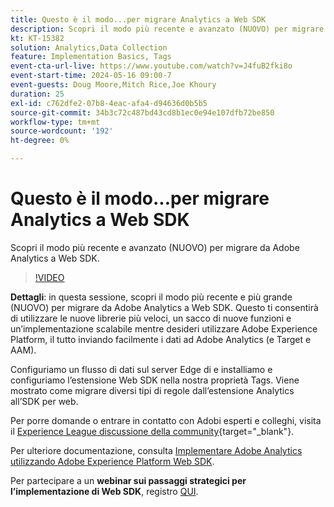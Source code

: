 ```yaml
---
title: Questo è il modo...per migrare Analytics a Web SDK
description: Scopri il modo più recente e avanzato (NUOVO) per migrare da Adobe Analytics a Web SDK
kt: KT-15382
solution: Analytics,Data Collection
feature: Implementation Basics, Tags
event-cta-url-live: https://www.youtube.com/watch?v=J4fuB2fki8o
event-start-time: 2024-05-16 09:00-7
event-guests: Doug Moore,Mitch Rice,Joe Khoury
duration: 25
exl-id: c762dfe2-07b8-4eac-afa4-d94636d0b5b5
source-git-commit: 34b3c72c487bd43cd8b1ec0e94e107dfb72be850
workflow-type: tm+mt
source-wordcount: '192'
ht-degree: 0%

---
```


# Questo è il modo...per migrare Analytics a Web SDK

Scopri il modo più recente e avanzato (NUOVO) per migrare da Adobe Analytics a Web SDK.

>[!VIDEO](https://video.tv.adobe.com/v/3428791/?quality=12&learn=on)

**Dettagli**: in questa sessione, scopri il modo più recente e più grande (NUOVO) per migrare da Adobe Analytics a Web SDK. Questo ti consentirà di utilizzare le nuove librerie più veloci, un sacco di nuove funzioni e un’implementazione scalabile mentre desideri utilizzare Adobe Experience Platform, il tutto inviando facilmente i dati ad Adobe Analytics (e Target e AAM).

Configuriamo un flusso di dati sul server Edge di e installiamo e configuriamo l’estensione Web SDK nella nostra proprietà Tags. Viene mostrato come migrare diversi tipi di regole dall’estensione Analytics all’SDK per web.

Per porre domande o entrare in contatto con Adobi esperti e colleghi, visita il [Experience League discussione della community](https://experienceleaguecommunities.adobe.com/t5/adobe-experience-platform-data/experience-league-live-post-session-discussion-this-is-the-way/m-p/673538){target="_blank"}.

Per ulteriore documentazione, consulta [Implementare Adobe Analytics utilizzando Adobe Experience Platform Web SDK](https://experienceleague.adobe.com/en/docs/analytics/implementation/aep-edge/web-sdk/overview).

Per partecipare a un **webinar sui passaggi strategici per l’implementazione di Web SDK**, registro [QUI](https://engage.adobe.com/step_by_step_guide_implement.html).
